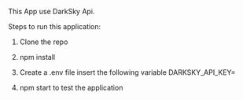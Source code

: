 This App use DarkSky Api.

Steps to run this application:

1. Clone the repo
2. npm install
3. Create a .env file insert the following variable
    DARKSKY_API_KEY=<YOUR API KEY>
    
4. npm start to test the application    
